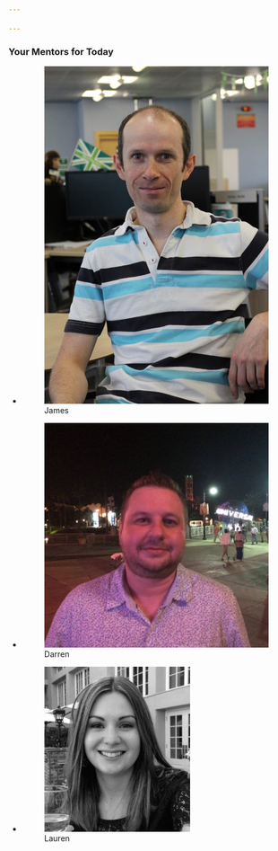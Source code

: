 ```yaml
---

---
```


### Your Mentors for Today

<ul class="flexblock gallery">
  <li>
    <figure>
      <img alt="James" src="../assets/images/mentor-js.jpg" />
      <figcaption>James</figcaption>
    </figure>
  </li>
  <li>
  <figure>
    <img alt="Darren" src="../assets/images/mentor-dt.jpg" />
    <figcaption>Darren</figcaption>
  </figure>
  </li>
  <li>
    <figure>
      <img alt="Lauren" src="../assets/images/mentor-lw.jpg" />
      <figcaption>Lauren</figcaption>
    </figure>
  </li>
</ul>

